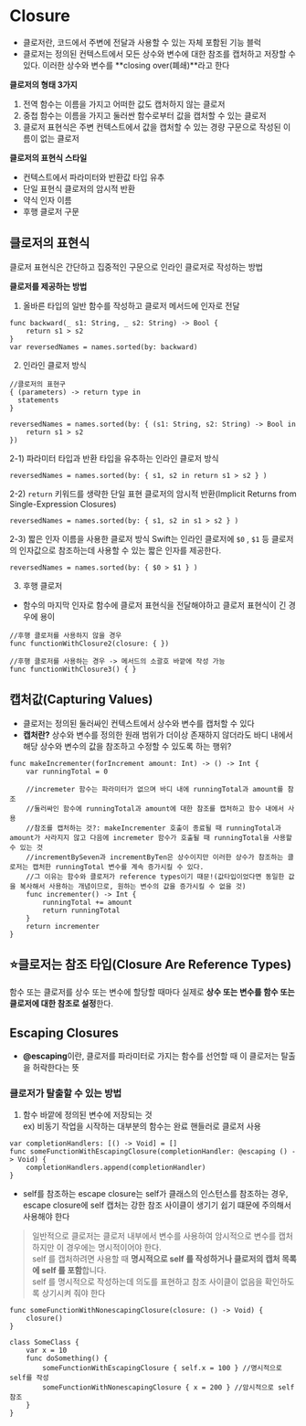 # Closure
- 클로저란, 코드에서 주변에 전달과 사용할 수 있는 자체 포함된 기능 블럭
- 클로저는 정의된 컨텍스트에서 모든 상수와 변수에 대한 참조를 캡처하고 저장할 수 있다. 이러한 상수와 변수를 **closing over(폐쇄)**라고 한다

**클로저의 형태 3가지**
1) 전역 함수는 이름을 가지고 어떠한 값도 캡처하지 않는 클로저
2) 중첩 함수는 이름을 가지고 둘러싼 함수로부터 값을 캡처할 수 있는 클로저
3) 클로저 표현식은 주변 컨텍스트에서 값을 캡처할 수 있는 경량 구문으로 작성된 이름이 없는 클로저

**클로저의 표현식 스타일**
- 컨텍스트에서 파라미터와 반환값 타입 유추
- 단일 표현식 클로저의 암시적 반환
- 약식 인자 이름
- 후행 클로저 구문

## 클로저의 표현식
클로저 표현식은 간단하고 집중적인 구문으로 인라인 클로저로 작성하는 방법

**클로저를 제공하는 방법**
1) 올바른 타입의 일반 함수를 작성하고 클로저 메서드에 인자로 전달
```
func backward(_ s1: String, _ s2: String) -> Bool {
    return s1 > s2
}
var reversedNames = names.sorted(by: backward)
```

2) 인라인 클로저 방식
```
//클로저의 표현구
{ (parameters) -> return type in
  statements
}

reversedNames = names.sorted(by: { (s1: String, s2: String) -> Bool in
    return s1 > s2
})
```

  2-1) 파라미터 타입과 반환 타입을 유추하는 인라인 클로저 방식
```
reversedNames = names.sorted(by: { s1, s2 in return s1 > s2 } )
```

  2-2) `return` 키워드를 생략한 단일 표현 클로저의 암시적 반환(Implicit Returns from Single-Expression Closures)
```
reversedNames = names.sorted(by: { s1, s2 in s1 > s2 } )
```

  2-3) 짧은 인자 이름을 사용한 클로저 방식
Swift는 인라인 클로저에 `$0` , `$1` 등 클로저의 인자값으로 참조하는데 사용할 수 있는 짧은 인자를 제공한다.
```
reversedNames = names.sorted(by: { $0 > $1 } )
```

3) 후행 클로저
- 함수의 마지막 인자로 함수에 클로저 표현식을 전달해야하고 클로저 표현식이 긴 경우에 용이
```
//후행 클로저를 사용하지 않을 경우
func functionWithClosure2(closure: { })

//후행 클로저를 사용하는 경우 -> 메서드의 소괄호 바깥에 작성 가능
func functionWithClosure3() { }
```

## 캡처값(Capturing Values)
- 클로저는 정의된 둘러싸인 컨텍스트에서 상수와 변수를 캡처할 수 있다
- **캡처란?** 상수와 변수를 정의한 원래 범위가 더이상 존재하지 않더라도 바디 내에서 해당 상수와 변수의 값을 참조하고 수정할 수 있도록 하는 행위?
```
func makeIncrementer(forIncrement amount: Int) -> () -> Int {
    var runningTotal = 0
    
    //incremeter 함수는 파라미터가 없으며 바디 내에 runningTotal과 amount를 참조
    //둘러싸인 함수에 runningTotal과 amount에 대한 참조를 캡처하고 함수 내에서 사용
    //참조를 캡처하는 것?: makeIncrementer 호출이 종료될 때 runningTotal과 amount가 사라지지 않고 다음에 incremeter 함수가 호출될 때 runningTotal을 사용할 수 있는 것
    //incrementBySeven과 incrementByTen은 상수이지만 이러한 상수가 참조하는 클로저는 캡처한 runningTotal 변수를 계속 증가시킬 수 있다.
    //그 이유는 함수와 클로저가 reference types이기 때문!(값타입이었다면 동일한 값을 복사해서 사용하는 개념이므로, 원하는 변수의 값을 증가시킬 수 없을 것)
    func incrementer() -> Int {
        runningTotal += amount
        return runningTotal
    }
    return incrementer
}
```

## ⭐️클로저는 참조 타입(Closure Are Reference Types)
함수 또는 클로저를 상수 또는 변수에 할당할 때마다 실제로 **상수 또는 변수를 함수 또는 클로저에 대한 참조로 설정**한다.

## Escaping Closures
- **@escaping**이란, 클로저를 파라미터로 가지는 함수를 선언할 때 이 클로저는 탈출을 허락한다는 뜻

### 클로저가 탈출할 수 있는 방법
1) 함수 바깥에 정의된 변수에 저장되는 것  
ex) 비동기 작업을 시작하는 대부분의 함수는 완료 핸들러로 클로저 사용
```
var completionHandlers: [() -> Void] = []
func someFunctionWithEscapingClosure(completionHandler: @escaping () -> Void) {
    completionHandlers.append(completionHandler)
}
```

* self를 참조하는 escape closure는 self가 클래스의 인스턴스를 참조하는 경우, escape closure에 self 캡처는 강한 참조 사이클이 생기기 쉽기 떄문에 주의해서 사용해야 한다
> 일반적으로 클로저는 클로저 내부에서 변수를 사용하여 암시적으로 변수를 캡처하지만 이 경우에는 명시적이어야 한다.   
self 를 캡처하려면 사용할 때 **명시적으로 self 를 작성하거나 클로저의 캡처 목록에 self 를 포함**합니다.   
self 를 명시적으로 작성하는데 의도를 표현하고 참조 사이클이 없음을 확인하도록 상기시켜 줘야 한다

```
func someFunctionWithNonescapingClosure(closure: () -> Void) {
    closure()
}

class SomeClass {
    var x = 10
    func doSomething() {
        someFunctionWithEscapingClosure { self.x = 100 } //명시적으로 self를 작성
        someFunctionWithNonescapingClosure { x = 200 } //암시적으로 self 참조
    }
}
```


